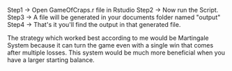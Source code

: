 Step1 -> Open GameOfCraps.r file in Rstudio
Step2 -> Now run the Script.
Step3 -> A file will be generated in your documents folder named "output"
Step4 -> That's it you'll find the output in that generated file.

The strategy which worked best according to me would be Martingale System because it can turn the game even with a single win that comes after multiple losses. This system would be much more beneficial when you have a larger starting balance. 
